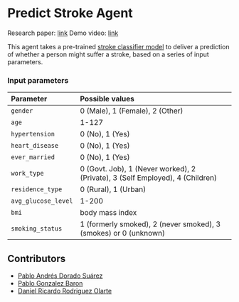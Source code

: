 # Predict Stroke Agent

Research paper: [link](./Paper-IA-2022-2.pdf)
Demo video: [link](https://youtu.be/IvdUm4Av6TU)

This agent takes a pre-trained
[stroke classifier model](./StrokePrediction.ipynb)
to deliver a prediction of whether a person might suffer a stroke, based on a
series of input parameters.

### Input parameters

| Parameter             | Possible values                                                               |
| :-------------------- | :---------------------------------------------------------------------------- |
| `gender`              | 0 (Male), 1 (Female), 2 (Other)                                               |
| `age`                 | 1-127                                                                         |
| `hypertension`        | 0 (No), 1 (Yes)                                                               |
| `heart_disease`       | 0 (No), 1 (Yes)                                                               |
| `ever_married`        | 0 (No), 1 (Yes)                                                               |
| `work_type`           | 0 (Govt. Job), 1 (Never worked), 2 (Private), 3 (Self Employed), 4 (Children) |
| `residence_type`      | 0 (Rural), 1 (Urban)                                                          |
| `avg_glucose_level`   | 1-200                                                                         |
| `bmi`                 | body mass index                                                               |
| `smoking_status`      | 1 (formerly smoked), 2 (never smoked), 3 (smokes) or 0 (unknown)              |

## Contributors

- [Pablo Andrés Dorado Suárez](https://github.com/pandres95)
- [Pablo Gonzalez Baron](https://github.com/pgonzalezb4)
- [Daniel Ricardo Rodriguez Olarte](https://github.com/drodriguezol)
